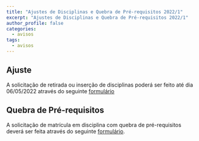 ```yaml
---
title: "Ajustes de Disciplinas e Quebra de Pré-requisitos 2022/1" 
excerpt: "Ajustes de Disciplinas e Quebra de Pré-requisitos 2022/1"
author_profile: false
categories:
  - avisos
tags:
  - avisos
---
```


## Ajuste

A solicitação de retirada ou inserção de disciplinas poderá ser feito até dia 06/05/2022 através do seguinte [formulário](https://docs.google.com/forms/d/e/1FAIpQLSd1_49K4hCHKSUWYWGZJ6YYYBPTzsjGycDYcs15BQKoqNdbUA/viewform?usp=sf_link)

## Quebra de Pré-requisitos

A solicitação de matrícula em disciplina com quebra de pré-requisitos deverá ser feita através do seguinte [formulário](https://docs.google.com/forms/d/e/1FAIpQLSfy-nu6JHD1GEl2MkoFqOKbvLtBOXpKgIZIg-WYtQQdgSjGhA/viewform?usp=sf_link).